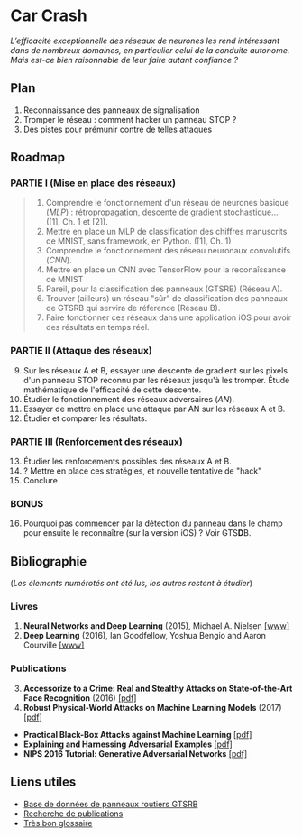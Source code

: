 # Car Crash


*L’efficacité exceptionnelle des réseaux de neurones les rend intéressant dans de nombreux domaines, en particulier celui de la conduite autonome. Mais est-ce bien raisonnable de leur faire autant confiance ?*


## Plan

1. Reconnaissance des panneaux de signalisation
2. Tromper le réseau : comment hacker un panneau STOP ?
3. Des pistes pour prémunir contre de telles attaques


## Roadmap

### PARTIE I (Mise en place des réseaux)
>   1. Comprendre le fonctionnement d'un réseau de neurones basique (*MLP*) : rétropropagation, descente de gradient stochastique... ([1], Ch. 1 et [2]).
>   2. Mettre en place un MLP de classification des chiffres manuscrits de MNIST, sans framework, en Python. ([1], Ch. 1)
>   3. Comprendre le fonctionnement des réseau neuronaux convolutifs (*CNN*).
>   4. Mettre en place un CNN avec TensorFlow pour la reconaîssance de MNIST
>   5. Pareil, pour la classification des panneaux (GTSRB) (Réseau A).
>   7. Trouver (ailleurs) un réseau "sûr" de classification des panneaux de GTSRB qui servira de réference (Réseau B).
>   8. Faire fonctionner ces réseaux dans une application iOS pour avoir des résultats en temps réel.

### PARTIE II (Attaque des réseaux)
9. Sur les réseaux A et B, essayer une descente de gradient sur les pixels d'un panneau STOP reconnu par les réseaux jusqu'à les tromper. Étude mathématique de l'efficacité de cette descente.
10. Étudier le fonctionnement des réseaux adversaires (*AN*).
11. Essayer de mettre en place une attaque par AN sur les réseaux A et B.
13. Étudier et comparer les résultats.

### PARTIE III (Renforcement des réseaux)
13. Étudier les renforcements possibles des réseaux A et B.
14. ? Mettre en place ces stratégies, et nouvelle tentative de "hack"
15. Conclure

### BONUS
16. Pourquoi pas commencer par la détection du panneau dans le champ pour ensuite le reconnaître (sur la version iOS) ? Voir GTS**D**B.


## Bibliographie

(*Les élements numérotés ont été lus, les autres restent à étudier*)

### Livres

1. **Neural Networks and Deep Learning** (2015), Michael A. Nielsen [[www]](http://neuralnetworksanddeeplearning.com)
2. **Deep Learning** (2016), Ian Goodfellow, Yoshua Bengio and Aaron Courville [[www]](http://www.deeplearningbook.org)

### Publications

3. **Accessorize to a Crime: Real and Stealthy Attacks on State-of-the-Art Face Recognition** (2016) [[pdf]](https://www.cs.cmu.edu/~sbhagava/papers/face-rec-ccs16.pdf)
4. **Robust Physical-World Attacks on Machine Learning Models** (2017) [[pdf]](https://arxiv.org/pdf/1707.08945.pdf)
- **Practical Black-Box Attacks against Machine Learning** [[pdf]](https://arxiv.org/pdf/1602.02697v4.pdf)
- **Explaining and Harnessing Adversarial Examples** [[pdf]](https://arxiv.org/pdf/1412.6572.pdf)
- **NIPS 2016 Tutorial: Generative Adversarial Networks** [[pdf]](https://arxiv.org/pdf/1701.00160v4.pdf)


## Liens utiles

- [Base de données de panneaux routiers GTSRB](http://benchmark.ini.rub.de)
- [Recherche de publications](http://www.arxiv-sanity.com)
- [Très bon glossaire](http://www.wildml.com/deep-learning-glossary/)

